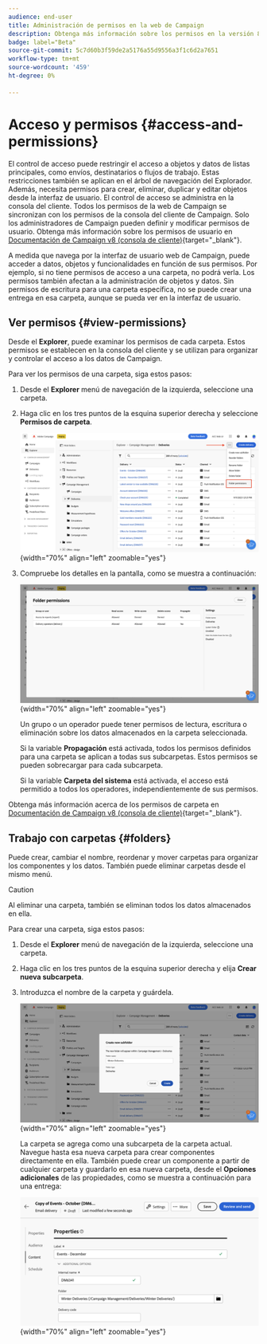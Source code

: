 ```yaml
---
audience: end-user
title: Administración de permisos en la web de Campaign
description: Obtenga más información sobre los permisos en la versión 8 de la web de Campaign
badge: label="Beta"
source-git-commit: 5c7d60b3f59de2a5176a55d9556a3f1c6d2a7651
workflow-type: tm+mt
source-wordcount: '459'
ht-degree: 0%

---
```



# Acceso y permisos {#access-and-permissions}

El control de acceso puede restringir el acceso a objetos y datos de listas principales, como envíos, destinatarios o flujos de trabajo. Estas restricciones también se aplican en el árbol de navegación del Explorador. Además, necesita permisos para crear, eliminar, duplicar y editar objetos desde la interfaz de usuario. El control de acceso se administra en la consola del cliente. Todos los permisos de la web de Campaign se sincronizan con los permisos de la consola del cliente de Campaign. Solo los administradores de Campaign pueden definir y modificar permisos de usuario. Obtenga más información sobre los permisos de usuario en [Documentación de Campaign v8 (consola de cliente)](https://experienceleague.adobe.com/docs/campaign/campaign-v8/admin/permissions/gs-permissions.html){target="_blank"}.

A medida que navega por la interfaz de usuario web de Campaign, puede acceder a datos, objetos y funcionalidades en función de sus permisos. Por ejemplo, si no tiene permisos de acceso a una carpeta, no podrá verla. Los permisos también afectan a la administración de objetos y datos. Sin permisos de escritura para una carpeta específica, no se puede crear una entrega en esa carpeta, aunque se pueda ver en la interfaz de usuario.

## Ver permisos {#view-permissions}

Desde el **Explorer**, puede examinar los permisos de cada carpeta. Estos permisos se establecen en la consola del cliente y se utilizan para organizar y controlar el acceso a los datos de Campaign.


Para ver los permisos de una carpeta, siga estos pasos:

1. Desde el **Explorer** menú de navegación de la izquierda, seleccione una carpeta.
1. Haga clic en los tres puntos de la esquina superior derecha y seleccione **Permisos de carpeta**.

   ![](assets/permissions-view-menu.png){width="70%" align="left" zoomable="yes"}

1. Compruebe los detalles en la pantalla, como se muestra a continuación:

   ![](assets/permissions-view-screen.png){width="70%" align="left" zoomable="yes"}

   Un grupo o un operador puede tener permisos de lectura, escritura o eliminación sobre los datos almacenados en la carpeta seleccionada.

   Si la variable **Propagación** está activada, todos los permisos definidos para una carpeta se aplican a todas sus subcarpetas. Estos permisos se pueden sobrecargar para cada subcarpeta.

   Si la variable **Carpeta del sistema** está activada, el acceso está permitido a todos los operadores, independientemente de sus permisos.

Obtenga más información acerca de los permisos de carpeta en [Documentación de Campaign v8 (consola de cliente)](https://experienceleague.adobe.com/docs/campaign/campaign-v8/admin/permissions/folder-permissions.html){target="_blank"}.


## Trabajo con carpetas {#folders}

Puede crear, cambiar el nombre, reordenar y mover carpetas para organizar los componentes y los datos. También puede eliminar carpetas desde el mismo menú.

>[!CAUTION]
>
>Al eliminar una carpeta, también se eliminan todos los datos almacenados en ella.

Para crear una carpeta, siga estos pasos:

1. Desde el **Explorer** menú de navegación de la izquierda, seleccione una carpeta.
1. Haga clic en los tres puntos de la esquina superior derecha y elija **Crear nueva subcarpeta**.
1. Introduzca el nombre de la carpeta y guárdela.

   ![](assets/create-new-subfolder.png){width="70%" align="left" zoomable="yes"}

   La carpeta se agrega como una subcarpeta de la carpeta actual. Navegue hasta esa nueva carpeta para crear componentes directamente en ella. También puede crear un componente a partir de cualquier carpeta y guardarlo en esa nueva carpeta, desde el **Opciones adicionales** de las propiedades, como se muestra a continuación para una entrega:

   ![](assets/delivery-properties-folder.png){width="70%" align="left" zoomable="yes"}

